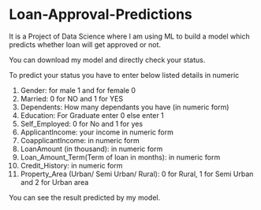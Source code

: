 # Loan-Approval-Predictions
It is a Project of Data Science where I am using ML to build a model which predicts whether loan will get approved or not.

You can download my model and directly check your status.

To predict your status you have to enter below listed details in numeric
1. Gender: for male 1 and for female 0
2. Married: 0 for NO and 1 for YES
3. Dependents: How many dependants you have (in numeric form)
4. Education: For Graduate enter 0 else enter 1
5. Self_Employed: 0 for No and 1 for yes
6. ApplicantIncome: your income in numeric form
7. CoapplicantIncome: in numeric form
8. LoanAmount (in thousand): in numeric form
9. Loan_Amount_Term(Term of loan in months): in numeric form
10. Credit_History: in numeric form
11. Property_Area (Urban/ Semi Urban/ Rural): 0 for Rural, 1 for Semi Urban and 2 for Urban area

You can see the result predicted by my model.
